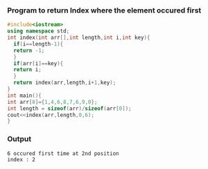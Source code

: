 ### Program to return Index where the element occured first
```cpp
#include<iostream>
using namespace std;
int index(int arr[],int length,int i,int key){
  if(i==length-1){
  return -1;
  }
  if(arr[i]==key){
  return i;
  }
  return index(arr,length,i+1,key);
}
int main(){
int arr[8]={1,4,6,8,7,6,9,0};
int length = sizeof(arr)/sizeof(arr[0]);
cout<<index(arr,length,0,6);
}
```
### Output
```
6 occured first time at 2nd position
index : 2
```

